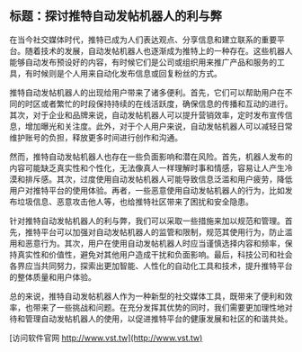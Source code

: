 ## **标题：探讨推特自动发帖机器人的利与弊**

在当今社交媒体时代，推特已成为人们表达观点、分享信息和建立联系的重要平台。随着技术的发展，自动发帖机器人也逐渐成为推特上的一种存在。这些机器人能够自动发布预设好的内容，有时候它们是公司或组织用来推广产品和服务的工具，有时候则是个人用来自动化发布信息或回复粉丝的方式。

推特自动发帖机器人的出现给用户带来了诸多便利。首先，它们可以帮助用户在不同的时区或者繁忙的时段保持持续的在线活跃度，确保信息的传播和互动的进行。其次，对于企业和品牌来说，自动发帖机器人可以提升营销效率，定时发布宣传信息，增加曝光和关注度。此外，对于个人用户来说，自动发帖机器人可以减轻日常维护账号的负担，释放更多时间进行创作和沟通。

然而，推特自动发帖机器人也存在一些负面影响和潜在风险。首先，机器人发布的内容可能缺乏真实性和个性化，无法像真人一样理解时事和情感，容易让人产生冷漠和排斥感。其次，过度使用自动发帖机器人可能导致信息泛滥和用户疲劳，降低用户对推特平台的使用体验。再者，一些恶意使用自动发帖机器人的行为，比如发布垃圾信息、恶意攻击他人等，也给推特社区带来了困扰和安全隐患。

针对推特自动发帖机器人的利与弊，我们可以采取一些措施来加以规范和管理。首先，推特平台可以加强对自动发帖机器人的监管和限制，规范其使用行为，防止滥用和恶意行为。其次，用户在使用自动发帖机器人时应当谨慎选择内容和频率，保持真实性和价值性，避免对其他用户造成干扰和负面影响。最后，科技公司和社会各界应当共同努力，探索出更加智能、人性化的自动化工具和技术，提升推特平台的整体质量和用户体验。

总的来说，推特自动发帖机器人作为一种新型的社交媒体工具，既带来了便利和效率，也带来了一些挑战和问题。在充分发挥其优势的同时，我们需要更加理性地对待和管理自动发帖机器人的使用，以促进推特平台的健康发展和社区的和谐共处。


[访问软件官网 http://www.vst.tw](http://www.vst.tw)
